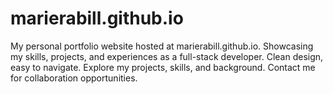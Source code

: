 # marierabill.github.io
My personal portfolio website hosted at marierabill.github.io. Showcasing my skills, projects, and experiences as a full-stack developer. Clean design, easy to navigate. Explore my projects, skills, and background. Contact me for collaboration opportunities.
